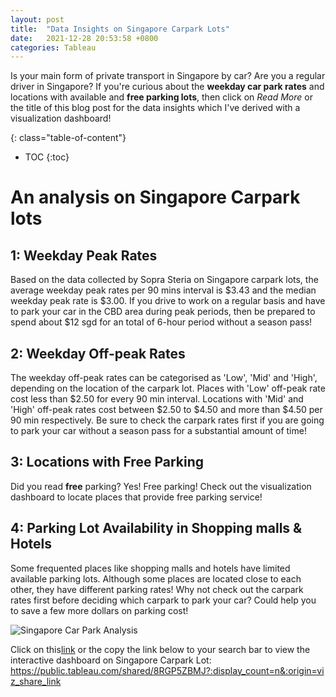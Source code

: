 ```yaml
---
layout: post
title:  "Data Insights on Singapore Carpark Lots"
date:   2021-12-28 20:53:58 +0800
categories: Tableau
---
```


Is your main form of private transport in Singapore by car? Are you a regular driver in Singapore? If you're curious about the **weekday car park rates** and locations with available and **free parking lots**, then click on *Read More* or the title of this blog post for the data insights which I've derived with a visualization dashboard!

{: class="table-of-content"}
* TOC
{:toc}

# An analysis on Singapore Carpark lots

## 1: Weekday Peak Rates
Based on the data collected by Sopra Steria on Singapore carpark lots, the average weekday peak rates per 90 mins interval is $3.43 and the median weekday peak rate is $3.00. If you drive to work on a regular basis and have to park your car in the CBD area during peak periods, then be prepared to spend about $12 sgd for an total of 6-hour period without a season pass!  

## 2: Weekday Off-peak Rates
The weekday off-peak rates can be categorised as 'Low', 'Mid' and 'High', depending on the location of the carpark lot. Places with 'Low' off-peak rate cost less than $2.50 for every 90 min interval. Locations with 'Mid' and 'High' off-peak rates cost between $2.50 to $4.50 and more than $4.50 per 90 min respectively. Be sure to check the carpark rates first if you are going to park your car without a season pass for a substantial amount of time! 

## 3: Locations with Free Parking
Did you read **free** parking? Yes! Free parking! Check out the visualization dashboard to locate places that provide free parking service! 

## 4: Parking Lot Availability in Shopping malls & Hotels
Some frequented places like shopping malls and hotels have limited available parking lots. Although some places are located close to each other, they have different parking rates! Why not check out the carpark rates first before deciding which carpark to park your car? Could help you to save a few more dollars on parking cost!

![Singapore Car Park Analysis ](https://user-images.githubusercontent.com/43693494/147570674-7f8917c6-a776-4ff3-a900-8863a3281e5f.png)

Click on this[link] or the copy the link below to your search bar to view the interactive dashboard on Singapore Carpark Lot:
https://public.tableau.com/shared/8RGP5ZBMJ?:display_count=n&:origin=viz_share_link

[link]: https://public.tableau.com/shared/8RGP5ZBMJ?:display_count=n&:origin=viz_share_link
